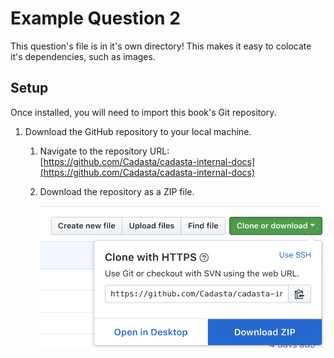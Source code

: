 # Example Question 2

This question's file is in it's own directory! This makes it easy to colocate it's dependencies, such as images.

## Setup

Once installed, you will need to import this book's Git repository.

1. Download the GitHub repository to your local machine.

   1. Navigate to the repository URL: [https://github.com/Cadasta/cadasta-internal-docs](https://github.com/Cadasta/cadasta-internal-docs)
   2. Download the repository as a ZIP file.

      ![](./imgs/gh-download-repo.png)

